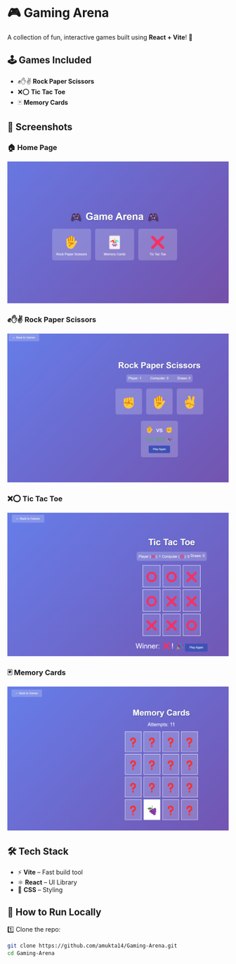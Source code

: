 # 🎮 Gaming Arena  

A collection of fun, interactive games built using **React + Vite**! 🚀  

## 🕹️ Games Included  
- ✊✋✌️ **Rock Paper Scissors**  
- ❌⭕ **Tic Tac Toe**  
- 🃏 **Memory Cards**  

## 📸 Screenshots  

### 🏠 Home Page  
![Game Arena](screenshots/game%20arena.png)  

### ✊✋✌️ Rock Paper Scissors  
![Rock Paper Scissors](screenshots/rps.png)  

### ❌⭕ Tic Tac Toe  
![Tic Tac Toe](screenshots/icgssg.png)  

### 🃏 Memory Cards  
![Memory Cards](screenshots/emmory%20cards.png)  

## 🛠️ Tech Stack  
- ⚡ **Vite** – Fast build tool  
- ⚛ **React** – UI Library  
- 🎨 **CSS** – Styling  

## 🚀 How to Run Locally  
1️⃣ Clone the repo:  
   ```bash
   git clone https://github.com/amukta14/Gaming-Arena.git
   cd Gaming-Arena
